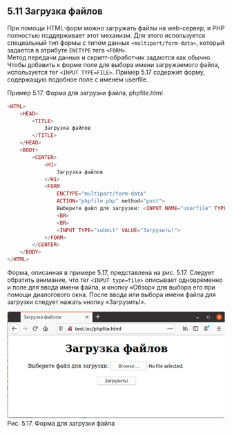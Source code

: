 ## 5.11 Загрузка файлов
При помощи HTML-форм можно загружать файлы на web-сервер, и РНР 
полностью поддерживает этот механизм. Для этого используется специальный тип формы с типом данных `«multipart/form-data»`, который задается в атрибуте `ENCTYPE` тега `<FORM>`.  
Метод передачи данных и скрипт-обработчик задаются как обычно. Чтобы добавить к форме поле для выбора имени загружаемого файла, используется тег `<INPUT TYРE=FILE>`. Пример 5.17 содержит форму, содержащую подобное поле с именем userfile.  

Пример 5.17. Форма для загрузки файла, phpfile.html
```php
<HTML>
    <HEAD>
        <TITLE>
            Загрузка файлов
        </TITLE>
    </HEAD>
    <BODY>
        <CENTER>
            <H1>
                Загрузка файлов
            </H1>
            <FORM
                ENCTYPE="multipart/form-data"
                ACTION="phpfile.php" method="post">
                Выберите файл для загрузки: <INPUT NAME="userfile" TYPE="file">
                <BR>
                <BR>
                <INPUT TYPE="submit" VALUE="Загрузить!">   
            </FORM>
        </CENTER>
    </BODY>
</HTML> 
```  
Форма, описанная в примере 5.17, представлена на рис. 5.17. Следует обратить внимание, что тег `<INPUТ type=file>` описывает одновременно и поле для ввода имени файла, и кнопку «Обзор» для выбора его при помощи диалогового окна. После ввода или выбора имени файла для загрузки следует нажать кнопку «Загрузить!».  
  
![Загрузка файлов](images/zagruzka-fajlov.png)
Рис. 5.17. Форма для загрузки файла